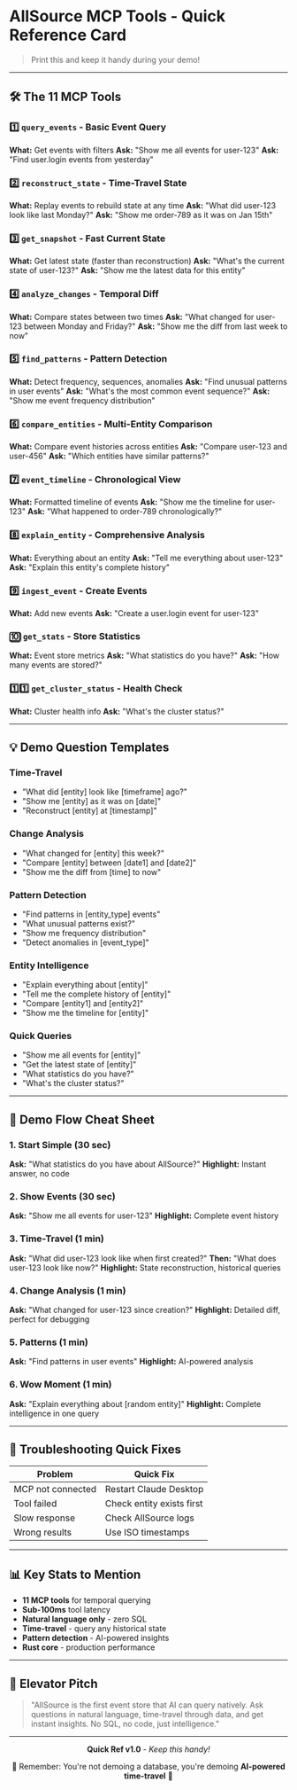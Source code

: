 # AllSource MCP Tools - Quick Reference Card

> Print this and keep it handy during your demo!

---

## 🛠️ The 11 MCP Tools

### 1️⃣ `query_events` - Basic Event Query
**What:** Get events with filters
**Ask:** "Show me all events for user-123"
**Ask:** "Find user.login events from yesterday"

### 2️⃣ `reconstruct_state` - Time-Travel State
**What:** Replay events to rebuild state at any time
**Ask:** "What did user-123 look like last Monday?"
**Ask:** "Show me order-789 as it was on Jan 15th"

### 3️⃣ `get_snapshot` - Fast Current State
**What:** Get latest state (faster than reconstruction)
**Ask:** "What's the current state of user-123?"
**Ask:** "Show me the latest data for this entity"

### 4️⃣ `analyze_changes` - Temporal Diff
**What:** Compare states between two times
**Ask:** "What changed for user-123 between Monday and Friday?"
**Ask:** "Show me the diff from last week to now"

### 5️⃣ `find_patterns` - Pattern Detection
**What:** Detect frequency, sequences, anomalies
**Ask:** "Find unusual patterns in user events"
**Ask:** "What's the most common event sequence?"
**Ask:** "Show me event frequency distribution"

### 6️⃣ `compare_entities` - Multi-Entity Comparison
**What:** Compare event histories across entities
**Ask:** "Compare user-123 and user-456"
**Ask:** "Which entities have similar patterns?"

### 7️⃣ `event_timeline` - Chronological View
**What:** Formatted timeline of events
**Ask:** "Show me the timeline for user-123"
**Ask:** "What happened to order-789 chronologically?"

### 8️⃣ `explain_entity` - Comprehensive Analysis
**What:** Everything about an entity
**Ask:** "Tell me everything about user-123"
**Ask:** "Explain this entity's complete history"

### 9️⃣ `ingest_event` - Create Events
**What:** Add new events
**Ask:** "Create a user.login event for user-123"

### 🔟 `get_stats` - Store Statistics
**What:** Event store metrics
**Ask:** "What statistics do you have?"
**Ask:** "How many events are stored?"

### 1️⃣1️⃣ `get_cluster_status` - Health Check
**What:** Cluster health info
**Ask:** "What's the cluster status?"

---

## 💡 Demo Question Templates

### Time-Travel
- "What did [entity] look like [timeframe] ago?"
- "Show me [entity] as it was on [date]"
- "Reconstruct [entity] at [timestamp]"

### Change Analysis
- "What changed for [entity] this week?"
- "Compare [entity] between [date1] and [date2]"
- "Show me the diff from [time] to now"

### Pattern Detection
- "Find patterns in [entity_type] events"
- "What unusual patterns exist?"
- "Show me frequency distribution"
- "Detect anomalies in [event_type]"

### Entity Intelligence
- "Explain everything about [entity]"
- "Tell me the complete history of [entity]"
- "Compare [entity1] and [entity2]"
- "Show me the timeline for [entity]"

### Quick Queries
- "Show me all events for [entity]"
- "Get the latest state of [entity]"
- "What statistics do you have?"
- "What's the cluster status?"

---

## 🎯 Demo Flow Cheat Sheet

### 1. Start Simple (30 sec)
**Ask:** "What statistics do you have about AllSource?"
**Highlight:** Instant answer, no code

### 2. Show Events (30 sec)
**Ask:** "Show me all events for user-123"
**Highlight:** Complete event history

### 3. Time-Travel (1 min)
**Ask:** "What did user-123 look like when first created?"
**Then:** "What does user-123 look like now?"
**Highlight:** State reconstruction, historical queries

### 4. Change Analysis (1 min)
**Ask:** "What changed for user-123 since creation?"
**Highlight:** Detailed diff, perfect for debugging

### 5. Patterns (1 min)
**Ask:** "Find patterns in user events"
**Highlight:** AI-powered analysis

### 6. Wow Moment (1 min)
**Ask:** "Explain everything about [random entity]"
**Highlight:** Complete intelligence in one query

---

## 🚨 Troubleshooting Quick Fixes

| Problem | Quick Fix |
|---------|-----------|
| MCP not connected | Restart Claude Desktop |
| Tool failed | Check entity exists first |
| Slow response | Check AllSource logs |
| Wrong results | Use ISO timestamps |

---

## 📊 Key Stats to Mention

- **11 MCP tools** for temporal querying
- **Sub-100ms** tool latency
- **Natural language only** - zero SQL
- **Time-travel** - query any historical state
- **Pattern detection** - AI-powered insights
- **Rust core** - production performance

---

## 💬 Elevator Pitch

> "AllSource is the first event store that AI can query natively. Ask questions in natural language, time-travel through data, and get instant insights. No SQL, no code, just intelligence."

---

<div align="center">

**Quick Ref v1.0** - *Keep this handy!*

🌟 Remember: You're not demoing a database, you're demoing **AI-powered time-travel** 🌟

</div>

